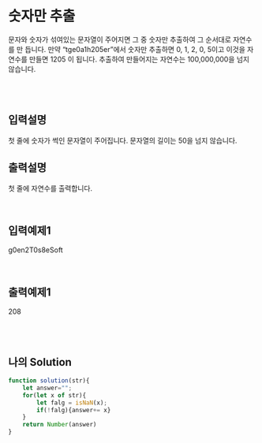 # 숫자만 추출
문자와 숫자가 섞여있는 문자열이 주어지면 그 중 숫자만 추출하여 그 순서대로 자연수를 만
듭니다. 
만약 “tge0a1h205er”에서 숫자만 추출하면 0, 1, 2, 0, 5이고 이것을 자연수를 만들면 1205
이 됩니다. 
추출하여 만들어지는 자연수는 100,000,000을 넘지 않습니다.


<br/>
<br/>

## 입력설명
첫 줄에 숫자가 썩인 문자열이 주어집니다. 문자열의 길이는 50을 넘지 않습니다.

## 출력설명
첫 줄에 자연수를 출력합니다.




<br/>

## 입력예제1
g0en2T0s8eSoft


<br/>

## 출력예제1
208

<br/>
<br/>

## 나의 Solution
```javascript
function solution(str){
    let answer="";
    for(let x of str){
        let falg = isNaN(x);
        if(!falg){answer+= x}
    }
    return Number(answer)
}
```
